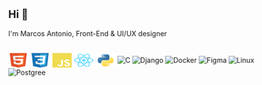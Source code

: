 ## Hi 👋 
I'm Marcos Antonio, Front-End & UI/UX designer

<!--
[![Anurag's GitHub stats](https://github-readme-stats.vercel.app/api?username=marcosantonioh&show_icons=True&theme=dracula&hide_rank=false)](https://github.com/anuraghazra/github-readme-stats)
-->

<link rel="stylesheet" type='text/css' href="https://cdn.jsdelivr.net/gh/devicons/devicon@latest/devicon.min.css" />          
<div style="display: inline_block"><br

  <!-- dev icon -->

  <img align="center" alt="HTML" height="30" width="40" src="https://raw.githubusercontent.com/devicons/devicon/master/icons/html5/html5-original.svg">
  <img align="center" alt="CSS" height="30" width="40" src="https://raw.githubusercontent.com/devicons/devicon/master/icons/css3/css3-original.svg">
  <img align="center" alt="Js" height="30" width="40" src="https://raw.githubusercontent.com/devicons/devicon/master/icons/javascript/javascript-plain.svg">
  <img align="center" alt="React" height="30" width="40" src="https://raw.githubusercontent.com/devicons/devicon/master/icons/react/react-original.svg">
  <img align="center" alt="Python" height="30" width="40" src="https://raw.githubusercontent.com/devicons/devicon/master/icons/python/python-original.svg">
  <img align="center" alt="C" height="30" src="https://cdn.jsdelivr.net/gh/devicons/devicon@latest/icons/c/c-original.svg" />
  <img align="center" alt="Django" height="30" src="https://cdn.jsdelivr.net/gh/devicons/devicon@latest/icons/django/django-plain.svg" />  
  <img align="center" alt="Docker" height="30" src="https://cdn.jsdelivr.net/gh/devicons/devicon@latest/icons/docker/docker-plain.svg" />
  <img align="center" alt="Figma" height="30" src="https://cdn.jsdelivr.net/gh/devicons/devicon@latest/icons/figma/figma-original.svg" />  
  <img align="center" alt="Linux" height="30" src="https://cdn.jsdelivr.net/gh/devicons/devicon@latest/icons/linux/linux-original.svg" />  
  <img align="center" alt="Postgree" height="30" src="https://cdn.jsdelivr.net/gh/devicons/devicon@latest/icons/postgresql/postgresql-plain.svg" />
          
          
</div>
